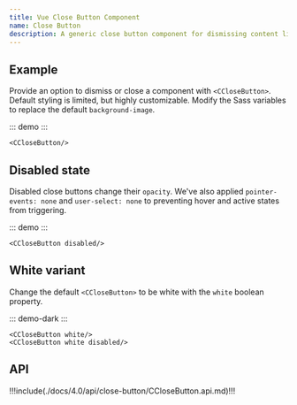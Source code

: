 ```yaml
---
title: Vue Close Button Component
name: Close Button
description: A generic close button component for dismissing content like modals and alerts.
---
```


## Example

Provide an option to dismiss or close a component with `<CCloseButton>`. Default styling is limited, but highly customizable. Modify the Sass variables to replace the default `background-image`.

::: demo
<CCloseButton/>
:::
```vue
<CCloseButton/>
```

## Disabled state

Disabled close buttons change their `opacity`. We've also applied `pointer-events: none` and `user-select: none` to preventing hover and active states from triggering.

::: demo
<CCloseButton disabled/>
:::
```vue
<CCloseButton disabled/>
```

## White variant

Change the default `<CCloseButton>` to be white with the `white` boolean property.

::: demo-dark
<CCloseButton white/>
<CCloseButton white disabled/>
:::
```vue
<CCloseButton white/>
<CCloseButton white disabled/>
```

## API

!!!include(./docs/4.0/api/close-button/CCloseButton.api.md)!!!